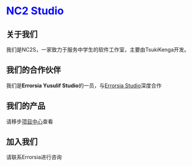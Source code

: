 <!--
# <font color="blue">KWY Technology</font>

## Our History

2022年9月11日，我们成立了

自此，一家专注于割韭菜，从不干实事的垃圾公司就此诞生

2022年12月12日，我们吞并了南夫拉斯初一二班工作室，并将它们的[官网](https://nanflas202202.github.io/NanflasCY2BStudio/HypertextFiles/Fake404.html)改成了我们的官网。就这样，世界上有少了一家~~好~~公司

## 我们的产品

### NFLS Virus Trainer（初一二班工作室的遗作）

[点我去官网下载](https://nanflas202202.github.io/NanflasCY2BStudio/HypertextFiles/NFLSVirusTrainer.html)

### KWY Virus Trainer（愿者上钩）

* <font color="red">999元1年1台设备！--</font>[点我购买](https://huang2.cn/old/images/RickRoll.mp4)

* 或者……[点我了解更多](https://Nanflas202202.github.io/KWYTech/KWYVirusTrainer/KWYVirusTrainer.html)

 -->
 # <font color="blue">NC2 Studio</font>
 ## 关于我们
 我们是NC2S，一家致力于服务中学生的软件工作室，主要由TsukiKenga开发。
 ## 我们的合作伙伴
 我们是**Errorsia Yusulif Studio**的一员，与[Errorsia Studio](https://github.com/Errorsia/)深度合作
 ## 我们的产品
 请移步[项目中心](https://proxy.yusulif.xyz/#projects)查看
 ## 加入我们
 请联系Errorsia进行咨询
